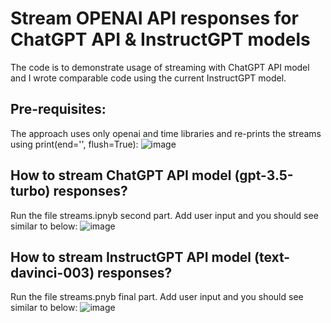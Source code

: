 # Stream OPENAI API responses for ChatGPT API & InstructGPT models
The code is to demonstrate usage of streaming with ChatGPT API model and I wrote comparable code using the current InstructGPT model.

## Pre-requisites:
The approach uses only openai and time libraries and re-prints the streams using print(end='', flush=True):
![image](https://user-images.githubusercontent.com/46755670/224536896-19780308-1893-447e-a58b-8970a659eb5c.png)


## How to stream ChatGPT API model (gpt-3.5-turbo) responses? 
Run the file streams.ipnyb second part. Add user input and you should see similar to below:
![image](https://user-images.githubusercontent.com/46755670/224536853-929d4f4b-1cca-4d40-95ab-1d9d58e700a2.png)



## How to stream InstructGPT API model (text-davinci-003) responses? 
Run the file streams.pnyb final part. Add user input and you should see similar to below:
![image](https://user-images.githubusercontent.com/46755670/224536590-bbe76d52-4356-4b0c-a0c0-e3aefbeb178b.png)


